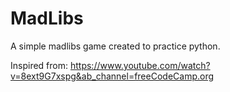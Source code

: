 # MadLibs

A simple madlibs game created to practice python. 

Inspired from: https://www.youtube.com/watch?v=8ext9G7xspg&ab_channel=freeCodeCamp.org

